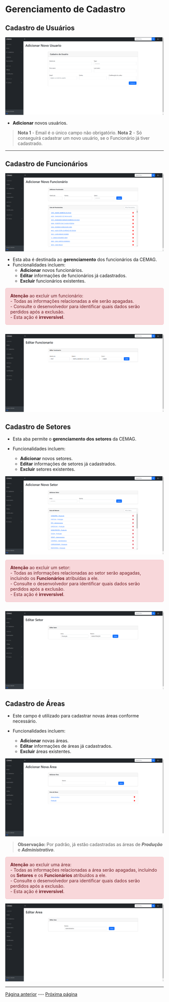 # Gerenciamento de Cadastro

## Cadastro de Usuários

![Cadastro de Usuário](/documentacao/imgs_documentacao/cadastroUSUARIO.png)

- **Adicionar** novos usuários.
>**Nota 1** -  Email é o único campo não obrigatório.
>**Nota 2** -  Só conseguirá cadastrar um novo usuário, se o Funcionário já tiver cadastrado.
---

## Cadastro de Funcionários

![Cadastro de Funcionário](/documentacao/imgs_documentacao/cadastroFUNCIONARIO.png)

- Esta aba é destinada ao **gerenciamento** dos funcionários da CEMAG.
- Funcionalidades incluem:
  - **Adicionar** novos funcionários.
  - **Editar** informações de funcionários já cadastrados.
  - **Excluir** funcionários existentes.
<div style="background-color: #f8d7da; color: #721c24; border: 1px solid    #f5c6cb; padding: 15px; border-radius: 5px;">
<strong style="color:#721c24">Atenção</strong> ao excluir um funcionário:<br>
  - Todas as informações relacionadas a ele serão apagadas.<br>
  - Consulte o desenvolvedor para identificar quais dados serão perdidos após a exclusão.<br>
  - Esta ação é <strong style="color:#721c24">irreversível</strong>.
</div>
  
![Editar Funcionário](/documentacao/imgs_documentacao/editarFUNCIONARIO.png)
---

## Cadastro de Setores

- Esta aba permite o **gerenciamento dos setores** da CEMAG.

- Funcionalidades incluem:
  - **Adicionar** novos setores.
  - **Editar** informações de setores já cadastrados.
  - **Excluir** setores existentes.

![Cadastro de Setor](/documentacao/imgs_documentacao/cadastroSETOR.png)


<div style="background-color: #f8d7da; color: #721c24; border: 1px solid    #f5c6cb; padding: 15px; border-radius: 5px;">
<strong style="color:#721c24">Atenção</strong> ao excluir um setor:<br>
  - Todas as informações relacionadas ao setor serão apagadas, incluíndo os <strong style="color:#721c24">Funcionários</strong> atribuídas a ele.<br>
  - Consulte o desenvolvedor para identificar quais dados serão perdidos após a exclusão.<br>
  - Esta ação é <strong style="color:#721c24">irreversível</strong>.
</div>

![Editar Setor](/documentacao/imgs_documentacao/editarSETOR.png)
---

## Cadastro de Áreas
- Este campo é utilizado para cadastrar novas áreas conforme necessário.

- Funcionalidades incluem:
  - **Adicionar** novas áreas.
  - **Editar** informações de áreas já cadastrados.
  - **Excluir** áreas existentes.

![Cadastro de Área](/documentacao/imgs_documentacao/cadastroAREA.png)

>**Observação:** Por padrão, já estão cadastradas as áreas de ***Produção*** e ***Administrativo***.

<div style="background-color: #f8d7da; color: #721c24; border: 1px solid    #f5c6cb; padding: 15px; border-radius: 5px;">
<strong style="color:#721c24">Atenção</strong> ao excluir uma área:<br>
  - Todas as informações relacionadas a área serão apagadas, incluíndo os <strong style="color:#721c24">Setores</strong> e os <strong style="color:#721c24">Funcionários</strong> atribuídos a ele.<br>
  - Consulte o desenvolvedor para identificar quais dados serão perdidos após a exclusão.<br>
  - Esta ação é <strong style="color:#721c24">irreversível</strong>.
</div>

![Editar Área](/documentacao/imgs_documentacao/editarAREA.png)

---

[Página anterior](/documentacao/documentacaoGestores/dashboard.md) --- [Próxima página](/documentacao/documentacaoGestores/list_trilhas.md)